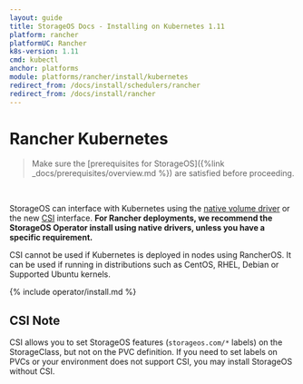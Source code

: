 ```yaml
---
layout: guide
title: StorageOS Docs - Installing on Kubernetes 1.11
platform: rancher
platformUC: Rancher
k8s-version: 1.11
cmd: kubectl
anchor: platforms
module: platforms/rancher/install/kubernetes
redirect_from: /docs/install/schedulers/rancher
redirect_from: /docs/install/rancher
---
```


# Rancher Kubernetes

> Make sure the 
> [prerequisites for StorageOS]({%link  _docs/prerequisites/overview.md %}) are
> satisfied before proceeding.

&nbsp;

StorageOS can interface with Kubernetes using the [native volume driver](https://kubernetes.io/docs/concepts/storage/storage-classes/#storageos) 
or the new [CSI](https://kubernetes.io/blog/2018/01/introducing-container-storage-interface/)
interface.  __For Rancher deployments, we recommend the StorageOS Operator
install using native drivers, unless you have a specific requirement.__

CSI cannot be used if Kubernetes is deployed in nodes using RancherOS. It can
be used if running in distributions such as CentOS, RHEL, Debian or Supported
Ubuntu kernels.

{% include operator/install.md %}

## CSI Note

CSI allows you to set StorageOS features (`storageos.com/*` labels)
on the StorageClass, but not on the PVC definition. If you need to set labels
on PVCs or your environment does not support CSI, you may install StorageOS
without CSI.
